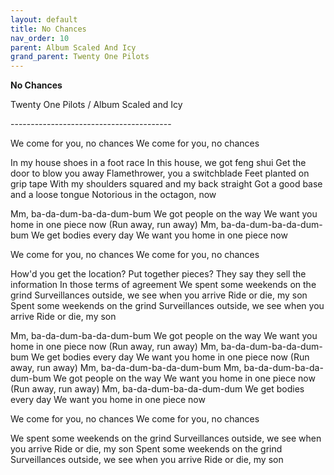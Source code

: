 ```yaml
---  
layout: default  
title: No Chances  
nav_order: 10  
parent: Album Scaled And Icy  
grand_parent: Twenty One Pilots  
---  
```


**No Chances**
<p>
Twenty One Pilots / Album Scaled and Icy
</p>  
----------------------------------------

We come for you, no chances
We come for you, no chances

In my house shoes in a foot race
In this house, we got feng shui
Get the door to blow you away
Flamethrower, you a switchblade
Feet planted on grip tape
With my shoulders squared and my back straight
Got a good base and a loose tongue
Notorious in the octagon, now

Mm, ba-da-dum-ba-da-dum-bum
We got people on the way
We want you home in one piece now (Run away, run away)
Mm, ba-da-dum-ba-da-dum-bum
We get bodies every day
We want you home in one piece now

We come for you, no chances
We come for you, no chances

How'd you get the location? Put together pieces?
They say they sell the information
In those terms of agreement
We spent some weekends on the grind
Surveillances outside, we see when you arrive
Ride or die, my son
Spent some weekends on the grind
Surveillances outside, we see when you arrive
Ride or die, my son

Mm, ba-da-dum-ba-da-dum-bum
We got people on the way
We want you home in one piece now (Run away, run away)
Mm, ba-da-dum-ba-da-dum-bum
We get bodies every day
We want you home in one piece now (Run away, run away)
Mm, ba-da-dum-ba-da-dum-bum
Mm, ba-da-dum-ba-da-dum-bum
We got people on the way
We want you home in one piece now (Run away, run away)
Mm, ba-da-dum-ba-da-dum-dum
We get bodies every day
We want you home in one piece now

We come for you, no chances
We come for you, no chances

We spent some weekends on the grind
Surveillances outside, we see when you arrive
Ride or die, my son
Spent some weekends on the grind
Surveillances outside, we see when you arrive
Ride or die, my son
